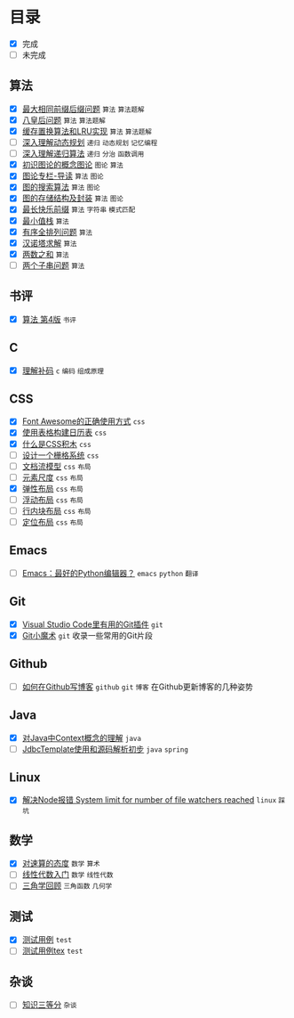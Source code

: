 # 目录

- [x] 完成
- [ ] 未完成

## 算法

- [x] [最大相同前缀后缀问题](articles/algorithm/classical-algorithm-maximum-same-prefix-suffix/) `算法`  `算法题解`   
- [x] [八皇后问题](articles/algorithm/classical-algorithm-n-queens/) `算法`  `算法题解`   
- [x] [缓存置换算法和LRU实现](articles/algorithm/classical-algotithm-for-cache-replacement/) `算法`  `算法题解`   
- [ ] [深入理解动态规划](articles/algorithm/deep-understanding-of-dynamic-programming/) `递归`  `动态规划`  `记忆编程`   
- [ ] [深入理解递归算法](articles/algorithm/deep-understanding-of-recursion/) `递归`  `分治`  `函数调用`   
- [x] [初识图论的概念图论](articles/algorithm/graph-theory-first-learn-and-concepts/) `图论`  `算法`   
- [x] [图论专栏-导读](articles/algorithm/graph-theory-guide/) `算法`  `图论`   
- [x] [图的搜索算法](articles/algorithm/graph-theory-search/) `算法`  `图论`   
- [x] [图的存储结构及封装](articles/algorithm/graph-theory-storage-structure/) `算法`  `图论`   
- [x] [最长快乐前缀](articles/algorithm/question-longest-happy-prefix/) `算法`  `字符串`  `模式匹配`   
- [x] [最小值栈](articles/algorithm/question-min-num-of-stack/) `算法`   
- [x] [有序全排列问题](articles/algorithm/question-next-permutation/) `算法`   
- [x] [汉诺塔求解](articles/algorithm/question-recursion-hanoi/) `算法`   
- [x] [两数之和](articles/algorithm/question-sum-of-two-numbers/) `算法`   
- [ ] [两个子串问题](articles/algorithm/question-two-substrings/) `算法`   

## 书评

- [x] [算法 第4版](articles/book/review-of-algorithm4th/) `书评`   

## C

- [x] [理解补码](articles/c/understand-complement-code/) `c`  `编码`  `组成原理`   

## CSS

- [x] [Font Awesome的正确使用方式](articles/css/css-building-blocks/correct-use-of-fa/) `css`   
- [x] [使用表格构建日历表](articles/css/css-building-blocks/table-based-calendar/) `css`   
- [x] [什么是CSS积木](articles/css/css-building-blocks/what-is-this/) `css`   
- [ ] [设计一个栅格系统](articles/css/design-a-grid-system/) `css`   
- [ ] [文档流模型](articles/css/layout/document-flow/) `css`  `布局`   
- [ ] [元素尺度](articles/css/layout/element-scale/) `css`  `布局`   
- [x] [弹性布局](articles/css/layout/flexible-layout/) `css`  `布局`   
- [ ] [浮动布局](articles/css/layout/float-layout/) `css`  `布局`   
- [ ] [行内块布局](articles/css/layout/inline-layout/) `css`  `布局`   
- [ ] [定位布局](articles/css/layout/position-layout/) `css`  `布局`   

## Emacs

- [ ] [Emacs：最好的Python编辑器？](articles/emacs/emacs-the-best-python-editor/) `emacs`  `python`  `翻译`   

## Git

- [x] [Visual Studio Code里有用的Git插件](articles/git/git-extensions-in-vsc/) `git`   
- [x] [Git小魔术](articles/git/git-tricks/) `git`   收录一些常用的Git片段

## Github

- [ ] [如何在Github写博客](articles/github/how-to-blog-in-github/) `github`  `git`  `博客`   在Github更新博客的几种姿势

## Java

- [x] [对Java中Context概念的理解](articles/java/context-concept-in-java/) `java`   
- [ ] [JdbcTemplate使用和源码解析初步](articles/java/spring-learn-jebctemplate-src/) `java`  `spring`   

## Linux

- [x] [解决Node报错 System limit for number of file watchers reached](articles/linux/solution-for-kde-node-watch-limit-error/) `linux`  `踩坑`   

## 数学

- [x] [对速算的态度](articles/math/attitude-to-quick-calculation/) `数学`  `算术`   
- [ ] [线性代数入门](articles/math/linear-algebra-guide/) `数学`  `线性代数`   
- [ ] [三角学回顾](articles/math/review-of-trigonometry/) `三角函数`  `几何学`   

## 测试

- [x] [测试用例](articles/test/) `test`   
- [ ] [测试用例tex](articles/tex/test/) `test`   

## 杂谈

- [ ] [知识三等分](articles/yet/three-parts-of-knowledge/) `杂谈`   

